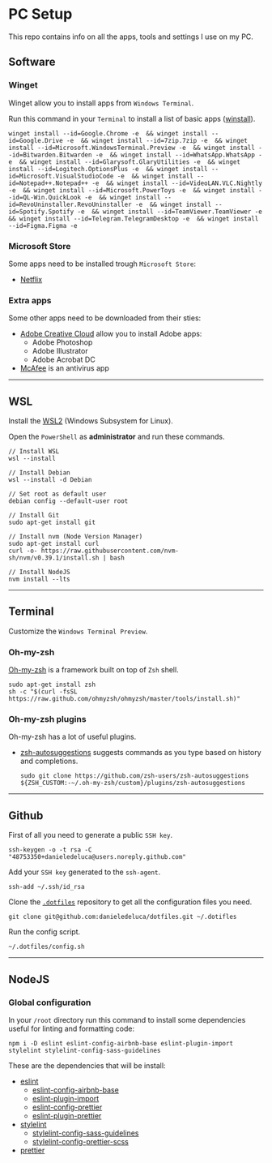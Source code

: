 # PC Setup

This repo contains info on all the apps, tools and settings I use on my PC.

## Software

### Winget

Winget allow you to install apps from `Windows Terminal`.

Run this command in your `Terminal` to install a list of basic apps ([winstall](https://winstall.app/)).

```
winget install --id=Google.Chrome -e  && winget install --id=Google.Drive -e  && winget install --id=7zip.7zip -e  && winget install --id=Microsoft.WindowsTerminal.Preview -e  && winget install --id=Bitwarden.Bitwarden -e  && winget install --id=WhatsApp.WhatsApp -e  && winget install --id=Glarysoft.GlaryUtilities -e  && winget install --id=Logitech.OptionsPlus -e  && winget install --id=Microsoft.VisualStudioCode -e  && winget install --id=Notepad++.Notepad++ -e  && winget install --id=VideoLAN.VLC.Nightly -e  && winget install --id=Microsoft.PowerToys -e  && winget install --id=QL-Win.QuickLook -e  && winget install --id=RevoUninstaller.RevoUninstaller -e  && winget install --id=Spotify.Spotify -e  && winget install --id=TeamViewer.TeamViewer -e  && winget install --id=Telegram.TelegramDesktop -e  && winget install --id=Figma.Figma -e
```

### Microsoft Store

Some apps need to be installed trough `Microsoft Store`:

-   [Netflix](https://apps.microsoft.com/store/detail/netflix/9WZDNCRFJ3TJ?hl=en-us&gl=US)

### Extra apps

Some other apps need to be downloaded from their sties:

-   [Adobe Creative Cloud](https://www.adobe.com/it/creativecloud/desktop-app.html) allow you to install Adobe apps:
    -   Adobe Photoshop
    -   Adobe Illustrator
    -   Adobe Acrobat DC
-   [McAfee](https://myaccount.mcafee.com/dashboard/it-it/0) is an antivirus app

---

## WSL

Install the [WSL2](https://docs.microsoft.com/en-us/windows/wsl/install) (Windows Subsystem for Linux).

Open the `PowerShell` as **administrator** and run these commands.

```
// Install WSL
wsl --install

// Install Debian
wsl --install -d Debian

// Set root as default user
debian config --default-user root

// Install Git
sudo apt-get install git

// Install nvm (Node Version Manager)
sudo apt-get install curl
curl -o- https://raw.githubusercontent.com/nvm-sh/nvm/v0.39.1/install.sh | bash

// Install NodeJS
nvm install --lts
```

---

## Terminal

Customize the `Windows Terminal Preview`.

### Oh-my-zsh

[Oh-my-zsh](https://ohmyz.sh/) is a framework built on top of `Zsh` shell.

```
sudo apt-get install zsh
sh -c "$(curl -fsSL https://raw.github.com/ohmyzsh/ohmyzsh/master/tools/install.sh)"
```

### Oh-my-zsh plugins

Oh-my-zsh has a lot of useful plugins.

-   [zsh-autosuggestions](https://github.com/zsh-users/zsh-autosuggestions) suggests commands as you type based on history and completions.

    ```
    sudo git clone https://github.com/zsh-users/zsh-autosuggestions ${ZSH_CUSTOM:-~/.oh-my-zsh/custom}/plugins/zsh-autosuggestions
    ```

---

## Github

First of all you need to generate a public `SSH key`.

```
ssh-keygen -o -t rsa -C "48753350+danieledeluca@users.noreply.github.com"
```

Add your `SSH key` generated to the `ssh-agent`.

```
ssh-add ~/.ssh/id_rsa
```

Clone the [`.dotfiles`](https://github.com/danieledeluca/dotfiles) repository to get all the configuration files you need.

```
git clone git@github.com:danieledeluca/dotfiles.git ~/.dotifles
```

Run the config script.

```
~/.dotfiles/config.sh
```

---

## NodeJS

### Global configuration

In your `/root` directory run this command to install some dependencies useful for linting and formatting code:

```
npm i -D eslint eslint-config-airbnb-base eslint-plugin-import stylelint stylelint-config-sass-guidelines
```

These are the dependencies that will be install:

-   [eslint](https://www.npmjs.com/package/eslint)
    -   [eslint-config-airbnb-base](https://www.npmjs.com/package/eslint-config-airbnb-base)
    -   [eslint-plugin-import](https://www.npmjs.com/package/eslint-plugin-import)
    -   [eslint-config-prettier](https://www.npmjs.com/package/eslint-config-prettier)
    -   [eslint-plugin-prettier](https://www.npmjs.com/package/eslint-plugin-prettier)
-   [stylelint](https://www.npmjs.com/package/stylelint)
    -   [stylelint-config-sass-guidelines](https://www.npmjs.com/package/stylelint-config-sass-guidelines)
    -   [stylelint-config-prettier-scss](https://www.npmjs.com/package/stylelint-config-prettier-scss)
-   [prettier](https://www.npmjs.com/package/prettier)
